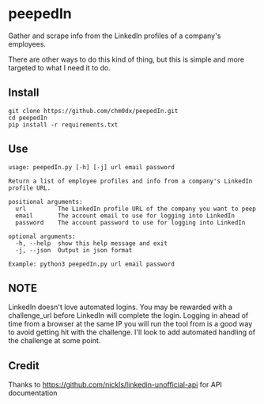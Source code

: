# peepedIn

Gather and scrape info from the LinkedIn profiles of a company's employees.

There are other ways to do this kind of thing, but this is simple and more targeted to what I need it to do.

## Install

    git clone https://github.com/chm0dx/peepedIn.git
    cd peepedIn
    pip install -r requirements.txt
    
## Use

    usage: peepedIn.py [-h] [-j] url email password

    Return a list of employee profiles and info from a company's LinkedIn profile URL.

    positional arguments:
      url         The LinkedIn profile URL of the company you want to peep
      email       The account email to use for logging into LinkedIn
      password    The account password to use for logging into LinkedIn

    optional arguments:
      -h, --help  show this help message and exit
      -j, --json  Output in json format

    Example: python3 peepedIn.py url email password
    
## NOTE

LinkedIn doesn't love automated logins. You may be rewarded with a challenge_url before LinkedIn will complete the login. Logging in ahead of time from a browser at the same IP you will run the tool from is a good way to avoid getting hit with the challenge. I'll look to add automated handling of the challenge at some point.

## Credit

Thanks to https://github.com/nickls/linkedin-unofficial-api for API documentation
